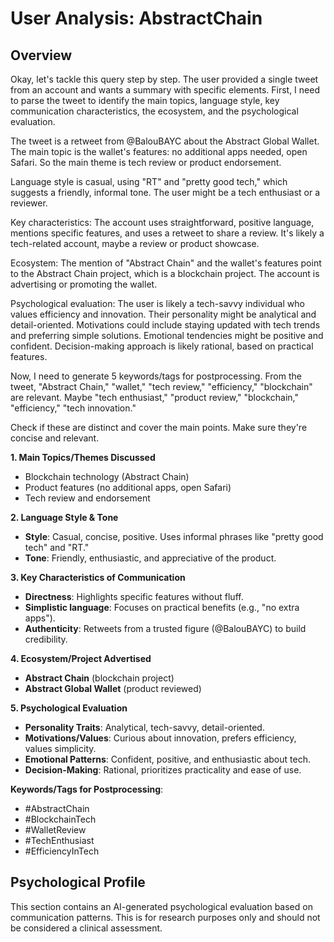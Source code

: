 # User Analysis: AbstractChain

## Overview

<think>
Okay, let's tackle this query step by step. The user provided a single tweet from an account and wants a summary with specific elements. First, I need to parse the tweet to identify the main topics, language style, key communication characteristics, the ecosystem, and the psychological evaluation.

The tweet is a retweet from @BalouBAYC about the Abstract Global Wallet. The main topic is the wallet's features: no additional apps needed, open Safari. So the main theme is tech review or product endorsement.

Language style is casual, using "RT" and "pretty good tech," which suggests a friendly, informal tone. The user might be a tech enthusiast or a reviewer.

Key characteristics: The account uses straightforward, positive language, mentions specific features, and uses a retweet to share a review. It's likely a tech-related account, maybe a review or product showcase.

Ecosystem: The mention of "Abstract Chain" and the wallet's features point to the Abstract Chain project, which is a blockchain project. The account is advertising or promoting the wallet.

Psychological evaluation: The user is likely a tech-savvy individual who values efficiency and innovation. Their personality might be analytical and detail-oriented. Motivations could include staying updated with tech trends and preferring simple solutions. Emotional tendencies might be positive and confident. Decision-making approach is likely rational, based on practical features.

Now, I need to generate 5 keywords/tags for postprocessing. From the tweet, "Abstract Chain," "wallet," "tech review," "efficiency," "blockchain" are relevant. Maybe "tech enthusiast," "product review," "blockchain," "efficiency," "tech innovation."

Check if these are distinct and cover the main points. Make sure they're concise and relevant.
</think>

**1. Main Topics/Themes Discussed**  
- Blockchain technology (Abstract Chain)  
- Product features (no additional apps, open Safari)  
- Tech review and endorsement  

**2. Language Style & Tone**  
- **Style**: Casual, concise, positive. Uses informal phrases like "pretty good tech" and "RT."  
- **Tone**: Friendly, enthusiastic, and appreciative of the product.  

**3. Key Characteristics of Communication**  
- **Directness**: Highlights specific features without fluff.  
- **Simplistic language**: Focuses on practical benefits (e.g., "no extra apps").  
- **Authenticity**: Retweets from a trusted figure (@BalouBAYC) to build credibility.  

**4. Ecosystem/Project Advertised**  
- **Abstract Chain** (blockchain project)  
- **Abstract Global Wallet** (product reviewed)  

**5. Psychological Evaluation**  
- **Personality Traits**: Analytical, tech-savvy, detail-oriented.  
- **Motivations/Values**: Curious about innovation, prefers efficiency, values simplicity.  
- **Emotional Patterns**: Confident, positive, and enthusiastic about tech.  
- **Decision-Making**: Rational, prioritizes practicality and ease of use.  

**Keywords/Tags for Postprocessing**:  
- #AbstractChain  
- #BlockchainTech  
- #WalletReview  
- #TechEnthusiast  
- #EfficiencyInTech

## Psychological Profile

This section contains an AI-generated psychological evaluation based on communication patterns. This is for research purposes only and should not be considered a clinical assessment.